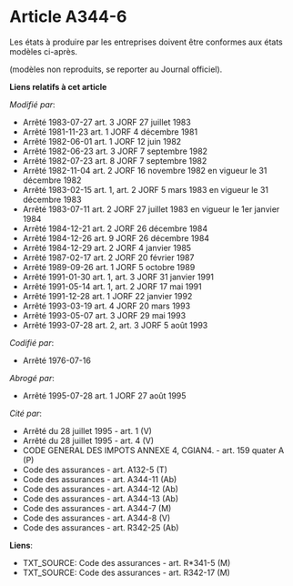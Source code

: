 # Article A344-6

Les états à produire par les entreprises doivent être conformes aux états modèles ci-après.

(modèles non reproduits, se reporter au Journal officiel).

**Liens relatifs à cet article**

_Modifié par_:

  - Arrêté  1983-07-27 art. 3 JORF 27 juillet 1983
  - Arrêté 1981-11-23 art. 1 JORF 4 décembre 1981
  - Arrêté 1982-06-01 art. 1 JORF 12 juin 1982
  - Arrêté 1982-06-23 art. 3 JORF 7 septembre 1982
  - Arrêté 1982-07-23 art. 8 JORF 7 septembre 1982
  - Arrêté 1982-11-04 art. 2 JORF 16 novembre 1982 en vigueur le 31 décembre 1982
  - Arrêté 1983-02-15 art. 1, art. 2 JORF 5 mars 1983 en vigueur le 31 décembre 1983
  - Arrêté 1983-07-11 art. 2 JORF 27 juillet 1983 en vigueur le 1er janvier 1984
  - Arrêté 1984-12-21 art. 2 JORF 26 décembre 1984
  - Arrêté 1984-12-26 art. 9 JORF 26 décembre 1984
  - Arrêté 1984-12-29 art. 2 JORF 4 janvier 1985
  - Arrêté 1987-02-17 art. 2 JORF 20 février 1987
  - Arrêté 1989-09-26 art. 1 JORF 5 octobre 1989
  - Arrêté 1991-01-30 art. 1, art. 3 JORF 31 janvier 1991
  - Arrêté 1991-05-14 art. 1, art. 2 JORF 17 mai 1991
  - Arrêté 1991-12-28 art. 1 JORF 22 janvier 1992
  - Arrêté 1993-03-19 art. 4 JORF 20 mars 1993
  - Arrêté 1993-05-07 art. 3 JORF 29 mai 1993
  - Arrêté 1993-07-28 art. 2, art. 3 JORF 5 août 1993

_Codifié par_:

  - Arrêté 1976-07-16

_Abrogé par_:

  - Arrêté 1995-07-28 art. 1 JORF 27 août 1995

_Cité par_:

  - Arrêté du 28 juillet 1995 - art. 1 (V)
  - Arrêté du 28 juillet 1995 - art. 4 (V)
  - CODE GENERAL DES IMPOTS ANNEXE 4, CGIAN4. - art. 159 quater A (P)
  - Code des assurances - art. A132-5 (T)
  - Code des assurances - art. A344-11 (Ab)
  - Code des assurances - art. A344-12 (Ab)
  - Code des assurances - art. A344-13 (Ab)
  - Code des assurances - art. A344-7 (M)
  - Code des assurances - art. A344-8 (V)
  - Code des assurances - art. R342-25 (Ab)

**Liens**:

  - TXT_SOURCE: Code des assurances - art. R*341-5 (M)
  - TXT_SOURCE: Code des assurances - art. R342-17 (M)
